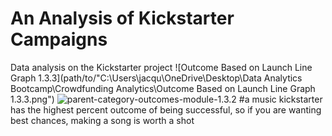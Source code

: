 # An Analysis of Kickstarter Campaigns
Data analysis on the Kickstarter project
![Outcome Based on Launch Line Graph 1.3.3](path/to/"C:\Users\jacqu\OneDrive\Desktop\Data Analytics Bootcamp\Crowdfunding Analytics\Outcome Based on Launch Line Graph 1.3.3.png")
![parent-category-outcomes-module-1.3.2](path/to/parent-category-outcomes-module-1.3.2.png)
#a music kickstarter has the highest percent outcome of being successful, so if you are wanting best chances, making a song is worth a shot
